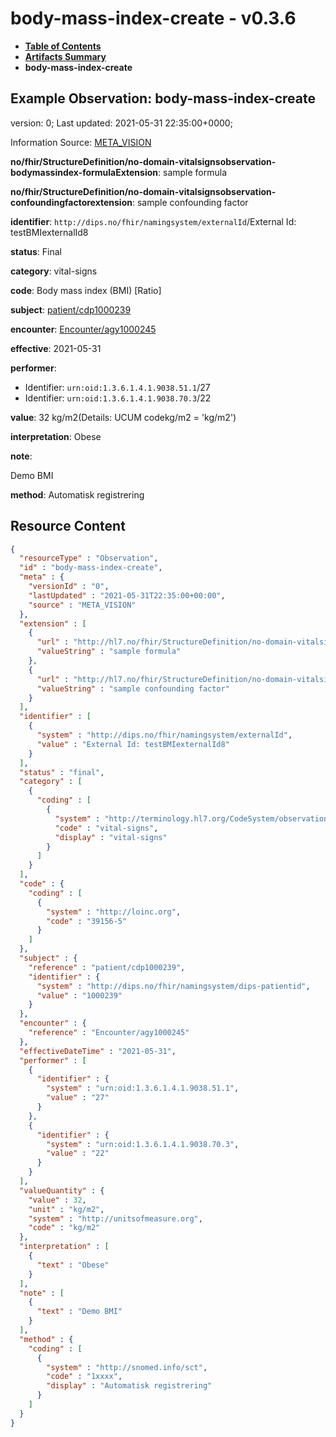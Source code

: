 # body-mass-index-create - v0.3.6

* [**Table of Contents**](toc.md)
* [**Artifacts Summary**](artifacts.md)
* **body-mass-index-create**

## Example Observation: body-mass-index-create

version: 0; Last updated: 2021-05-31 22:35:00+0000; 

Information Source: [META_VISION](https://simplifier.net/resolve?scope=hl7.fhir.no.basis@2.2.2&canonical=http://fhir.org/packages/hl7.fhir.no.basis/META_VISION)

**no/fhir/StructureDefinition/no-domain-vitalsignsobservation-bodymassindex-formulaExtension**: sample formula

**no/fhir/StructureDefinition/no-domain-vitalsignsobservation-confoundingfactorextension**: sample confounding factor

**identifier**: `http://dips.no/fhir/namingsystem/externalId`/External Id: testBMIexternalId8

**status**: Final

**category**: vital-signs

**code**: Body mass index (BMI) [Ratio]

**subject**: [patient/cdp1000239](https://simplifier.net/resolve?scope=hl7.fhir.no.basis@2.2.2&canonical=http://fhir.org/packages/hl7.fhir.no.basis/patient/cdp1000239)

**encounter**: [Encounter/agy1000245](https://simplifier.net/resolve?scope=hl7.fhir.no.basis@2.2.2&canonical=http://fhir.org/packages/hl7.fhir.no.basis/Encounter/agy1000245)

**effective**: 2021-05-31

**performer**: 

* Identifier: `urn:oid:1.3.6.1.4.1.9038.51.1`/27
* Identifier: `urn:oid:1.3.6.1.4.1.9038.70.3`/22

**value**: 32 kg/m2(Details: UCUM codekg/m2 = 'kg/m2')

**interpretation**: Obese

**note**: 

> 

Demo BMI


**method**: Automatisk registrering



## Resource Content

```json
{
  "resourceType" : "Observation",
  "id" : "body-mass-index-create",
  "meta" : {
    "versionId" : "0",
    "lastUpdated" : "2021-05-31T22:35:00+00:00",
    "source" : "META_VISION"
  },
  "extension" : [
    {
      "url" : "http://hl7.no/fhir/StructureDefinition/no-domain-vitalsignsobservation-bodymassindex-formulaExtension",
      "valueString" : "sample formula"
    },
    {
      "url" : "http://hl7.no/fhir/StructureDefinition/no-domain-vitalsignsobservation-confoundingfactorextension",
      "valueString" : "sample confounding factor"
    }
  ],
  "identifier" : [
    {
      "system" : "http://dips.no/fhir/namingsystem/externalId",
      "value" : "External Id: testBMIexternalId8"
    }
  ],
  "status" : "final",
  "category" : [
    {
      "coding" : [
        {
          "system" : "http://terminology.hl7.org/CodeSystem/observation-category",
          "code" : "vital-signs",
          "display" : "vital-signs"
        }
      ]
    }
  ],
  "code" : {
    "coding" : [
      {
        "system" : "http://loinc.org",
        "code" : "39156-5"
      }
    ]
  },
  "subject" : {
    "reference" : "patient/cdp1000239",
    "identifier" : {
      "system" : "http://dips.no/fhir/namingsystem/dips-patientid",
      "value" : "1000239"
    }
  },
  "encounter" : {
    "reference" : "Encounter/agy1000245"
  },
  "effectiveDateTime" : "2021-05-31",
  "performer" : [
    {
      "identifier" : {
        "system" : "urn:oid:1.3.6.1.4.1.9038.51.1",
        "value" : "27"
      }
    },
    {
      "identifier" : {
        "system" : "urn:oid:1.3.6.1.4.1.9038.70.3",
        "value" : "22"
      }
    }
  ],
  "valueQuantity" : {
    "value" : 32,
    "unit" : "kg/m2",
    "system" : "http://unitsofmeasure.org",
    "code" : "kg/m2"
  },
  "interpretation" : [
    {
      "text" : "Obese"
    }
  ],
  "note" : [
    {
      "text" : "Demo BMI"
    }
  ],
  "method" : {
    "coding" : [
      {
        "system" : "http://snomed.info/sct",
        "code" : "1xxxx",
        "display" : "Automatisk registrering"
      }
    ]
  }
}

```
